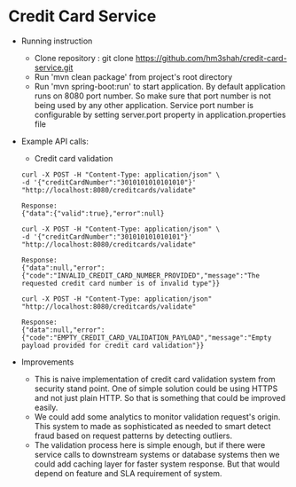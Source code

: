 # Credit Card Service
- Running instruction
    - Clone repository : git clone https://github.com/hm3shah/credit-card-service.git
    - Run 'mvn clean package' from project's root directory
    - Run 'mvn spring-boot:run' to start application. By default application runs on 8080 port number. So make sure that port number is not being used by any other application. Service port number is configurable by setting server.port property in application.properties file
    
- Example API calls:
    - Credit card validation
    
    ```
    curl -X POST -H "Content-Type: application/json" \
    -d '{"creditCardNumber":"3010101010101010"}' "http://localhost:8080/creditcards/validate"
    
    Response:
    {"data":{"valid":true},"error":null}
    
   curl -X POST -H "Content-Type: application/json" \
   -d '{"creditCardNumber":"301010101010101"}' "http://localhost:8080/creditcards/validate"
   
   Response:
   {"data":null,"error":{"code":"INVALID_CREDIT_CARD_NUMBER_PROVIDED","message":"The requested credit card number is of invalid type"}}
   
   curl -X POST -H "Content-Type: application/json" "http://localhost:8080/creditcards/validate"
   
   Response:
   {"data":null,"error":{"code":"EMPTY_CREDIT_CARD_VALIDATION_PAYLOAD","message":"Empty payload provided for credit card validation"}}
    ```
   
- Improvements
    - This is naive implementation of credit card validation system from security stand point. One of simple solution could be using HTTPS and not just plain HTTP. So that is something that could be improved easily.
    - We could add some analytics to monitor validation request's origin. This system to made as sophisticated as needed to smart detect fraud based on request patterns by detecting outliers.
    - The validation process here is simple enough, but if there were service calls to downstream systems or database systems then we could add caching layer for faster system response. But that would depend on feature and SLA requirement of system.